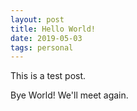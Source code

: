 ```yaml
---
layout: post
title: Hello World!
date: 2019-05-03
tags: personal
---
```


This is a test post. 

Bye World! We'll meet again.
